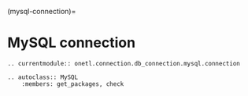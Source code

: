 (mysql-connection)=

# MySQL connection

```{eval-rst}
.. currentmodule:: onetl.connection.db_connection.mysql.connection
```

```{eval-rst}
.. autoclass:: MySQL
    :members: get_packages, check
```
